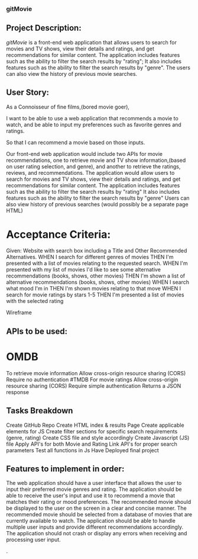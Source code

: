 ### gitMovie
## Project Description:
_gitMovie_ is a front-end web application that allows users to search for movies and TV shows, view their details and ratings, and get recommendations for similar content. The application includes features such as the ability to filter the search results by "rating"; It also includes features such as the ability to filter the search results by "genre". The users can also view the history of previous movie searches. 


## User Story:
As a Connoisseur of fine films,(bored movie goer),

I want to be able to use a web application that recommends a movie to watch, and be able to input my preferences such as favorite genres and ratings.

So that I can recommend a movie based on those inputs.

Our front-end web application would include two APIs for movie recommendations, one to retrieve movie and TV show information,(based on user rating selection, and genre), and another to retrieve the ratings, reviews, and recommendations.
The application would allow users to search for movies and TV shows, view their details and ratings, and get recommendations for similar content.
The application includes features such as the ability to filter the search results by "rating"
It also includes features such as the ability to filter the search results by "genre"
Users can also view history of previous searches (would possibly be a separate page HTML)

# Acceptance Criteria:
Given: Website with search box including a Title and Other Recommended Alternatives.
WHEN I search for different genres of movies
THEN I'm presented with a list of movies relating to the requested search.
WHEN I'm presented with my list of movies I'd like to see some alternative recommendations (books, shows, other movies)
THEN I'm shown a list of alternative recommendations (books, shows, other movies)
WHEN I search what mood I'm in
THEN I'm shown movies relating to that move
WHEN I search for movie ratings by stars 1-5
THEN I'm presented a list of movies with the selected rating



Wireframe







## APIs to be used: 

# OMDB
To retrieve movie information
Allow cross-origin resource sharing (CORS)
Require no authentication
#TMDB 
For movie ratings
Allow cross-origin resource sharing (CORS)
Require simple authentication
Returns a JSON response

## Tasks Breakdown
Create GitHub Repo
Create HTML index & results Page
Create applicable elements for JS
Create filter sections for specific search requirements (genre, rating)
Create CSS file and style accordingly
Create Javascript (JS) file
Apply API's for both Movie and Rating
Link API's for proper search parameters
Test all functions in Js
Have Deployed final project 

## Features to implement in order:
The web application should have a user interface that allows the user to input their preferred movie genres and rating.
The application should be able to receive the user's input and use it to recommend a movie that matches their rating or mood preferences.
The recommended movie should be displayed to the user on the screen in a clear and concise manner.
The recommended movie should be selected from a database of movies that are currently available to watch.
The application should be able to handle multiple user inputs and provide different recommendations accordingly.
The application should not crash or display any errors when receiving and processing user input.



.
